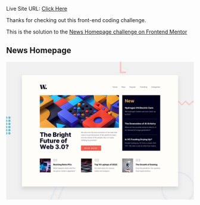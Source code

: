 Live Site URL: [Click Here](https://kimodev1990.github.io/news-homepage-preview/) 

Thanks for checking out this front-end coding challenge.

This is the solution to the [News Homepage challenge on Frontend Mentor](https://www.frontendmentor.io/challenges/news-homepage-H6SWTa1MFl)

## News Homepage

![Design preview for the News homepage coding challenge](./design/desktop-preview.jpg)

